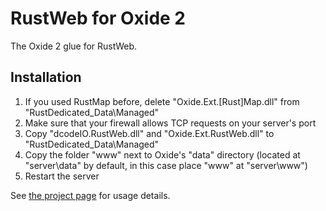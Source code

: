 RustWeb for Oxide 2
===================
The Oxide 2 glue for RustWeb.

Installation
------------
1. If you used RustMap before, delete "Oxide.Ext.[Rust]Map.dll" from "RustDedicated_Data\Managed"
2. Make sure that your firewall allows TCP requests on your server's port
3. Copy "dcodeIO.RustWeb.dll" and "Oxide.Ext.RustWeb.dll" to "RustDedicated_Data\Managed\"
4. Copy the folder "www" next to Oxide's "data" directory (located at "server\data" by default, in this case place "www" at "server\www")
4. Restart the server

See [the project page](https://github.com/dcodeIO/RustWeb) for usage details.
